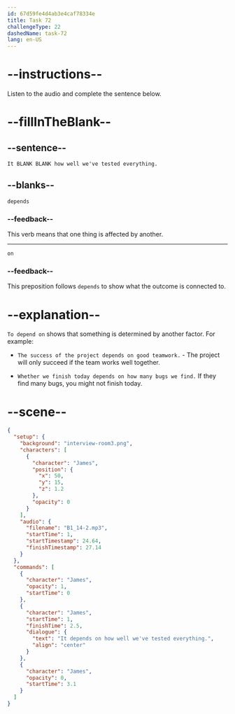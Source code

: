 ```yaml
---
id: 67d59fe4d4ab3e4caf78334e
title: Task 72
challengeType: 22
dashedName: task-72
lang: en-US
---
```


<!-- (audio) James: It depends on how well we've tested everything. -->

# --instructions--

Listen to the audio and complete the sentence below.

# --fillInTheBlank--

## --sentence--

`It BLANK BLANK how well we've tested everything.`

## --blanks--

`depends`

### --feedback--

This verb means that one thing is affected by another.

---

`on`

### --feedback--

This preposition follows `depends` to show what the outcome is connected to.

# --explanation--

`To depend on` shows that something is determined by another factor. For example:

- `The success of the project depends on good teamwork.` - The project will only succeed if the team works well together.

- `Whether we finish today depends on how many bugs we find.` If they find many bugs, you might not finish today.

# --scene--

```json
{
  "setup": {
    "background": "interview-room3.png",
    "characters": [
      {
        "character": "James",
        "position": {
          "x": 50,
          "y": 15,
          "z": 1.2
        },
        "opacity": 0
      }
    ],
    "audio": {
      "filename": "B1_14-2.mp3",
      "startTime": 1,
      "startTimestamp": 24.64,
      "finishTimestamp": 27.14
    }
  },
  "commands": [
    {
      "character": "James",
      "opacity": 1,
      "startTime": 0
    },
    {
      "character": "James",
      "startTime": 1,
      "finishTime": 2.5,
      "dialogue": {
        "text": "It depends on how well we've tested everything.",
        "align": "center"
      }
    },
    {
      "character": "James",
      "opacity": 0,
      "startTime": 3.1
    }
  ]
}
```
